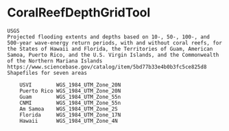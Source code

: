 # CoralReefDepthGridTool

	USGS
	Projected flooding extents and depths based on 10-, 50-, 100-, and 500-year wave-energy return periods, with and without coral reefs, for the States of Hawaii and Florida, the Territories of Guam, American Samoa, Puerto Rico, and the U.S. Virgin Islands, and the Commonwealth of the Northern Mariana Islands 
	https://www.sciencebase.gov/catalog/item/5bd77b33e4b0b3fc5ce825d8
	Shapefiles for seven areas
	
		USVI 		WGS_1984_UTM_Zone_20N
		Puerto Rico WGS_1984_UTM_Zone_20N
		Guam 		WGS_1984_UTM_Zone_55n
		CNMI		WGS_1984_UTM_Zone_55n
		Am Samoa	WGS_1984_UTM_Zone_2S
		Florida		WGS_1984_UTM_Zone_17N
		Hawaii		WGS_1984_UTM_Zone_4N
